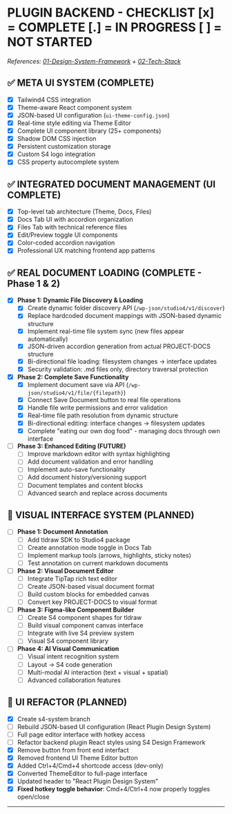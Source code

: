 # PLUGIN BACKEND - CHECKLIST [x] = COMPLETE [.] = IN PROGRESS [ ] = NOT STARTED

*References: [01-Design-System-Framework](../01-Design-System-Framework/) + [02-Tech-Stack](../02-Tech-Stack/)*

## ✅ META UI SYSTEM (COMPLETE)
- [x] Tailwind4 CSS integration
- [x] Theme-aware React component system
- [x] JSON-based UI configuration (`ui-theme-config.json`)
- [x] Real-time style editing via Theme Editor
- [x] Complete UI component library (25+ components)
- [x] Shadow DOM CSS injection
- [x] Persistent customization storage
- [x] Custom S4 logo integration
- [x] CSS property autocomplete system

## ✅ INTEGRATED DOCUMENT MANAGEMENT (UI COMPLETE)
- [x] Top-level tab architecture (Theme, Docs, Files)
- [x] Docs Tab UI with accordion organization
- [x] Files Tab with technical reference files
- [x] Edit/Preview toggle UI components
- [x] Color-coded accordion navigation
- [x] Professional UX matching frontend app patterns

## ✅ REAL DOCUMENT LOADING (COMPLETE - Phase 1 & 2)
- [x] **Phase 1: Dynamic File Discovery & Loading**
  - [x] Create dynamic folder discovery API (`/wp-json/studio4/v1/discover`)
  - [x] Replace hardcoded document mappings with JSON-based dynamic structure
  - [x] Implement real-time file system sync (new files appear automatically)
  - [x] JSON-driven accordion generation from actual PROJECT-DOCS structure
  - [x] Bi-directional file loading: filesystem changes → interface updates
  - [x] Security validation: .md files only, directory traversal protection
- [x] **Phase 2: Complete Save Functionality**
  - [x] Implement document save via API (`/wp-json/studio4/v1/file/{filepath}`)
  - [x] Connect Save Document button to real file operations
  - [x] Handle file write permissions and error validation
  - [x] Real-time file path resolution from dynamic structure
  - [x] Bi-directional editing: interface changes → filesystem updates
  - [x] Complete "eating our own dog food" - managing docs through own interface
- [ ] **Phase 3: Enhanced Editing (FUTURE)**
  - [ ] Improve markdown editor with syntax highlighting
  - [ ] Add document validation and error handling
  - [ ] Implement auto-save functionality
  - [ ] Add document history/versioning support
  - [ ] Document templates and content blocks
  - [ ] Advanced search and replace across documents

## 🎨 VISUAL INTERFACE SYSTEM (PLANNED)
- [ ] **Phase 1: Document Annotation**
  - [ ] Add tldraw SDK to Studio4 package
  - [ ] Create annotation mode toggle in Docs Tab
  - [ ] Implement markup tools (arrows, highlights, sticky notes)
  - [ ] Test annotation on current markdown documents
- [ ] **Phase 2: Visual Document Editor**
  - [ ] Integrate TipTap rich text editor
  - [ ] Create JSON-based visual document format
  - [ ] Build custom blocks for embedded canvas
  - [ ] Convert key PROJECT-DOCS to visual format
- [ ] **Phase 3: Figma-like Component Builder**
  - [ ] Create S4 component shapes for tldraw
  - [ ] Build visual component canvas interface
  - [ ] Integrate with live S4 preview system
  - [ ] Visual S4 component library
- [ ] **Phase 4: AI Visual Communication**
  - [ ] Visual intent recognition system
  - [ ] Layout → S4 code generation
  - [ ] Multi-modal AI interaction (text + visual + spatial)
  - [ ] Advanced collaboration features

## 🔄 UI REFACTOR (PLANNED)
- [x] Create s4-system branch
- [ ] Rebuild JSON-based UI configuration (React Plugin Design System)
- [ ] Full page editor interface with hotkey access
- [ ] Refactor backend plugin React styles using S4 Design Framework
- [x] Remove button from front end interfact
- [x] Removed frontend UI Theme Editor button
- [x] Added Ctrl+4/Cmd+4 shortcode access (dev-only)
- [x] Converted ThemeEditor to full-page interface
- [x] Updated header to "React Plugin Design System"
- [x] **Fixed hotkey toggle behavior**: Cmd+4/Ctrl+4 now properly toggles open/close
---
